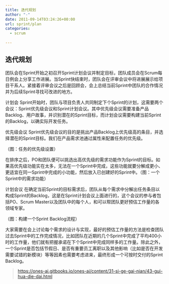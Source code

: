 ```yaml
---
title: 迭代规划
author: "-"
date: 2011-09-14T03:24:26+00:00
url: sprint/plan
categories:
  - scrum
 
---
```

## 迭代规划

团队会在Sprint开始之初召开Sprint计划会议并制定目标，团队成员会在Scrum每日例会上分享工作进展。当Sprint快结束时，团队会在评审会议中将进展展示给项目干系人。紧接着评审会议之后是回顾会，会上总结当前Sprint中团队的合作情况并为后续Sprint寻找可改进的地方。

计划会
Sprint开始时，团队与项目负责人共同制定下个Sprint的计划，这需要两个会议：Sprint优先级会议和Sprint计划会议。其中优先级会议需要准备产品Backlog、用户故事，并识别潜在的Sprint目标，而计划会议需要构建当前Sprint的Backlog，以确实际开发任务。

优先级会议
Sprint优先级会议的目的是挑出产品Backlog上优先级高的条目，并选择潜在的Sprint目标。我们在产品需求池通过属性来配置任务的优先级。

（图：任务的优先级设置）

在排序之后，PO和团队便可以挑选出高优先级的需求功能作为Sprint的目标。如果高优先级功能实在太多，无法在一个Sprint中完成，这些功能就要分解成更小、更适宜在同一Sprint中完成的小功能，然后放入已创建好的Sprint中。（图：一个Sprint中的需求功能）

计划会议
在确定当前Sprint的目标需求后，团队从每个需求中分解出任务条目以构成Sprint的Backlog，这是在Sprint计划会议上面进行的，这个会议的参与者包括PO、Scrum Master以及团队中的每个人，和可以帮团队更好预估工作量的各领域专家。



（图：构建一个Sprint Backlog流程）

大家需要在会上讨论每个需求的设计与实现，最好的预估工作量的方法是检查团队过去Sprint中的工作完成情况，比如团队在近期的几个Sprint中完成了平均400小时的工作量，他们就有把握承诺在下个Sprint中完成同样多的工作量。除此之外，一个Sprint是否包括节假日、是否有重要员工离职以及其他影响（比如是否在开发需要试错的新模块）等等因素也需要考虑进来，最终形成一个可按时交付的Sprint Backlog。

>https://ones-ai.gitbooks.io/ones-ai/content/31-si-ge-gai-nian/43-gui-hua-die-dai.html